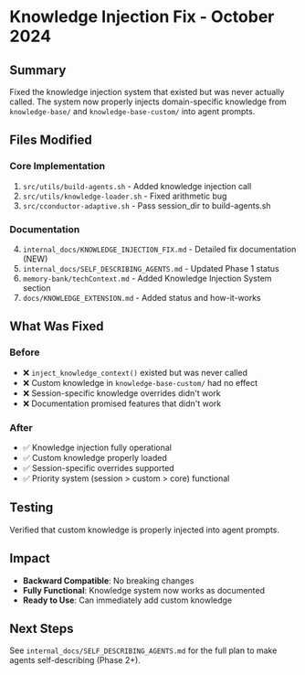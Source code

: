 # Knowledge Injection Fix - October 2024

## Summary

Fixed the knowledge injection system that existed but was never actually called. The system now properly injects domain-specific knowledge from `knowledge-base/` and `knowledge-base-custom/` into agent prompts.

## Files Modified

### Core Implementation
1. `src/utils/build-agents.sh` - Added knowledge injection call
2. `src/utils/knowledge-loader.sh` - Fixed arithmetic bug
3. `src/cconductor-adaptive.sh` - Pass session_dir to build-agents.sh

### Documentation
4. `internal_docs/KNOWLEDGE_INJECTION_FIX.md` - Detailed fix documentation (NEW)
5. `internal_docs/SELF_DESCRIBING_AGENTS.md` - Updated Phase 1 status
6. `memory-bank/techContext.md` - Added Knowledge Injection System section
7. `docs/KNOWLEDGE_EXTENSION.md` - Added status and how-it-works

## What Was Fixed

### Before
- ❌ `inject_knowledge_context()` existed but was never called
- ❌ Custom knowledge in `knowledge-base-custom/` had no effect
- ❌ Session-specific knowledge overrides didn't work
- ❌ Documentation promised features that didn't work

### After
- ✅ Knowledge injection fully operational
- ✅ Custom knowledge properly loaded
- ✅ Session-specific overrides supported
- ✅ Priority system (session > custom > core) functional

## Testing

Verified that custom knowledge is properly injected into agent prompts.

## Impact

- **Backward Compatible**: No breaking changes
- **Fully Functional**: Knowledge system now works as documented
- **Ready to Use**: Can immediately add custom knowledge

## Next Steps

See `internal_docs/SELF_DESCRIBING_AGENTS.md` for the full plan to make agents self-describing (Phase 2+).
